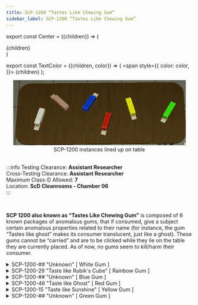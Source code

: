 ```yaml
---
title: SCP-1200 “Tastes Like Chewing Gum”
sidebar_label: SCP-1200 “Tastes Like Chewing Gum”
---
```


export const Center = ({children}) => (
   <div
      style={{
         "textAlign": "center"
      }}>
      {children}
   </div>
)

export const TextColor = ({children, color}) => (
<span
style={{
      color: color,
    }}>
{children}
</span>
);

<Center><img src="../../images/SCP-1200.gif"/></Center>
<Center>SCP-1200 instances lined up on table</Center>

<br />

:::info
Testing Clearance: <TextColor color="#735cff">**Assistant Researcher**</TextColor> <br />
Cross-Testing Clearance: <TextColor color="#735cff">**Assistant Researcher**</TextColor> <br />
Maximum Class-D Allowed: <TextColor color="#FF6A00">**7**</TextColor> <br />
Location: <TextColor color="#3161c1">**ScD Cleanrooms - Chamber 06**</TextColor> <br />
:::

<br/>

**SCP 1200 also known as “Tastes Like Chewing Gum”** is composed of 6 known packages of anomalous gums, that if consumed, give a subject certain anomalous properties related to their name (for instance, the gum “Tastes like ghost” makes its consumer translucent, just like a ghost). These gums cannot be “carried” and are to be clicked while they lie on the table they are currently placed. As of now, no gums seem to kill/harm their consumer.

<details>

<summary>SCP-1200-## "Unknown" [ White Gum ]</summary>

![](../../images/SCP-1200-White.png)

```
$ SCPF_NETWORK/PARAGON/DATABASE/SCP-1200-##
$ RESULT :: NO CURRENTLY KNOWN INFORMATION
```

</details>

<details>

<summary>SCP-1200-29 "Taste like Rubik's Cube" [ Rainbow Gum ]</summary>

![](../../images/SCP-1200-Rainbow.gif)

SCP 1200-29, also known as “Taste like Rubik's Cube” is another harmless instance of 1200. If consumed, the subject will shrink and its body will deform into bizarre proportions. These effects do not damage the subject and no other physical changes aside from deformation seem to take place.

![](../../images/SCP-1200-Rainbow-Effects.png)

</details>

<details>

<summary>SCP-1200-## "Unknown" [ Blue Gum ]</summary>

![](../../images/SCP-1200-Blue.png)

```
$ SCPF_NETWORK/PARAGON/DATABASE/SCP-1200-##
$ RESULT :: NO CURRENTLY KNOWN INFORMATION
```

</details>

<details>

<summary>SCP-1200-46 "Taste like Ghost" [ Red Gum ]</summary>

![](../../images/SCP-1200-Red.png)

The red instance of SCP 1200 makes anyone who consumes it somewhat translucent (although to a point where the naked eye can see said subject). The effects don’t seem to wear down nor to damage the subject under the effects of said gum.

![](../../images/SCP-1200-Red-Effects.png)

</details>

<details>

<summary>SCP-1200-15 "Taste like Sunshine" [ Yellow Gum ]</summary>

![](../../images/SCP-1200-Yellow.png)

The yellow gum is another instance of SCP 1200. Subjects who consume it start to emit intense white light, almost to a degree where the subject itself cannot be seen by other people staring at him. The gum’s effects seem to wear down if the red gum is consumed afterwards and do not damage the consumer.

![](../../images/SCP-1200-Yellow-Effects.png)

</details>

<details>

<summary>SCP-1200-## "Unknown" [ Green Gum ]</summary>

![](../../images/SCP-1200-Green.png)

```
$ SCPF_NETWORK/PARAGON/DATABASE/SCP-1200-##
$ RESULT :: NO CURRENTLY KNOWN INFORMATION
```

</details>
